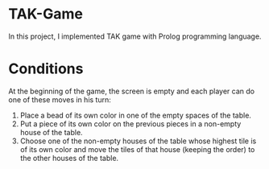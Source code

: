 # TAK-Game
In this project, I implemented TAK game with Prolog programming language.

# Conditions
At the beginning of the game, the screen is empty and each player can do one of these moves in his turn:
1. Place a bead of its own color in one of the empty spaces of the table.
2. Put a piece of its own color on the previous pieces in a non-empty house of the table.
3. Choose one of the non-empty houses of the table whose highest tile is of its own color and move the tiles of that house (keeping the order) to the other houses of the table.
